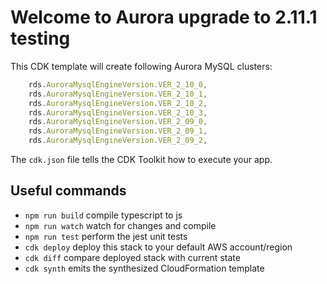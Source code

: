 # Welcome to Aurora upgrade to 2.11.1 testing 

This CDK template will create following Aurora MySQL clusters:
```typescript
    rds.AuroraMysqlEngineVersion.VER_2_10_0,
    rds.AuroraMysqlEngineVersion.VER_2_10_1,
    rds.AuroraMysqlEngineVersion.VER_2_10_2,
    rds.AuroraMysqlEngineVersion.VER_2_10_3,
    rds.AuroraMysqlEngineVersion.VER_2_09_0,
    rds.AuroraMysqlEngineVersion.VER_2_09_1,
    rds.AuroraMysqlEngineVersion.VER_2_09_2,
```

The `cdk.json` file tells the CDK Toolkit how to execute your app.

## Useful commands

* `npm run build`   compile typescript to js
* `npm run watch`   watch for changes and compile
* `npm run test`    perform the jest unit tests
* `cdk deploy`      deploy this stack to your default AWS account/region
* `cdk diff`        compare deployed stack with current state
* `cdk synth`       emits the synthesized CloudFormation template
